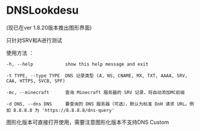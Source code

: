 # DNSLookdesu


(现已在ver 1.8.20版本推出图形界面)


只针对SRV和A进行测试

使用方法 ：

`-h, --help            show this help message and exit`

`-t TYPE, --type TYPE  DNS 记录类型 (A, NS, CNAME, MX, TXT, AAAA, SRV, CAA, HTTPS, SVCB, SPF)`

`-mc, --minecraft      查询 Minecraft 服务器的 SRV 记录，将自动添加MC前缀`

`-d DNS, --dns DNS     要查询的 DNS 服务器（可选），默认为标准 DoH 请求 URL。例如 8.8.8.8 为 'https://8.8.8.8/dns-query'`


图形化版本可直接打开使用，需要注意图形化版本不支持DNS Custom

